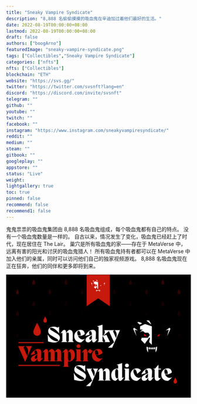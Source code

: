 ```yaml
---
title: "Sneaky Vampire Syndicate"
description: "8,888 名偷偷摸摸的吸血鬼在辛迪加过着他们最好的生活。"
date: 2022-08-19T00:00:00+08:00
lastmod: 2022-08-19T00:00:00+08:00
draft: false
authors: ["boogArno"]
featuredImage: "sneaky-vampire-syndicate.png"
tags: ["Collectibles","Sneaky Vampire Syndicate"]
categories: ["nfts"]
nfts: ["Collectibles"]
blockchain: "ETH"
website: "https://svs.gg/"
twitter: "https://twitter.com/svsnft?lang=en"
discord: "https://discord.com/invite/svsnft"
telegram: ""
github: ""
youtube: ""
twitch: ""
facebook: ""
instagram: "https://www.instagram.com/sneakyvampiresyndicate/"
reddit: ""
medium: ""
steam: ""
gitbook: ""
googleplay: ""
appstore: ""
status: "Live"
weight: 
lightgallery: true
toc: true
pinned: false
recommend: false
recommend1: false
---
```

鬼鬼祟祟的吸血鬼集团由 8,888 名吸血鬼组成，每个吸血鬼都有自己的特点。 没有一个吸血鬼数量是一样的。 自古以来，情况发生了变化，吸血鬼已经赶上了时代，现在居住在 The Lair。 巢穴是所有吸血鬼的家——存在于 MetaVerse 中，远离有害的阳光和讨厌的吸血鬼猎人！
所有吸血鬼持有者都可以在 MetaVerse 中加入他们的亲属，同时可以访问他们自己的独家视频游戏。 8,888 名吸血鬼现在正在狂奔，他们的同伴和更多即将到来。

![sneakyvampiresyndicate-dapp-collectibles-ethereum-image1_97f1304ec38396e98521fe372c5ba4b6](sneakyvampiresyndicate-dapp-collectibles-ethereum-image1_97f1304ec38396e98521fe372c5ba4b6.png)